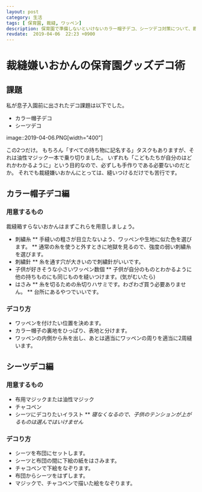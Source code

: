 ```yaml
---
layout: post
category: 生活
tags: [ 保育園, 裁縫, ワッペン]
description: 保育園で準備しないといけないカラー帽子デコ、シーツデコ対策について、裁縫嫌いおかんが手抜き術を語ります。
revdate:  2019-04-06  22:23 +0900
---
```

# 裁縫嫌いおかんの保育園グッズデコ術


## 課題
私が息子入園前に出されたデコ課題は以下でした。

* カラー帽子デコ
* シーツデコ

image::2019-04-06.PNG[width="400"]

この2つだけ。
もちろん「すべての持ち物に記名する」タスクもありますが、それは油性マジック一本で乗り切りました。
いずれも「こどもたちが自分のはどれかわかるように」という目的なので、必ずしも手作りである必要ないのだとか。
それでも裁縫嫌いおかんにとっては、縫いつけるだけでも苦行です。

## カラー帽子デコ編

### 用意するもの

裁縫箱すらないおかんはまずこれらを用意しましょう。

* 刺繍糸
** 手縫いの粗さが目立たないよう、ワッペンや生地に似た色を選びます。
** 通常の糸を使うと外すときに地獄を見るので、強度の弱い刺繍糸を選びます。
* 刺繍針
** 糸を通す穴が大きいので刺繍針がいいです。
* 子供が好きそうな小さいワッペン数個
** 子供が自分のものとわかるように他の持ちものにも同じものを縫いつけます。(気がむいたら)
* はさみ
** 糸を切るための糸切りハサミです。わざわざ買う必要ありません。
** 台所にあるやつでいいです。

### デコり方

* ワッペンを付けたい位置を決めます。
* カラー帽子の裏地をひっぱり、表地と分けます。
* ワッペンの内側から糸を出し、あとは適当にワッペンの周りを適当に2周縫います。


## シーツデコ編

### 用意するもの

* 布用マジックまたは油性マジック
* チャコペン
* シーツにデコりたいイラスト
** *寝なくなるので、子供のテンションが上がるものは選んではいけません*




### デコり方



* シーツを布団にセットします。
* シーツと布団の間に下絵の紙をはさみます。
* チャコペンで下絵をなぞります。
* 布団からシーツをはずします。
* マジックで、チャコペンで描いた絵をなぞります。
